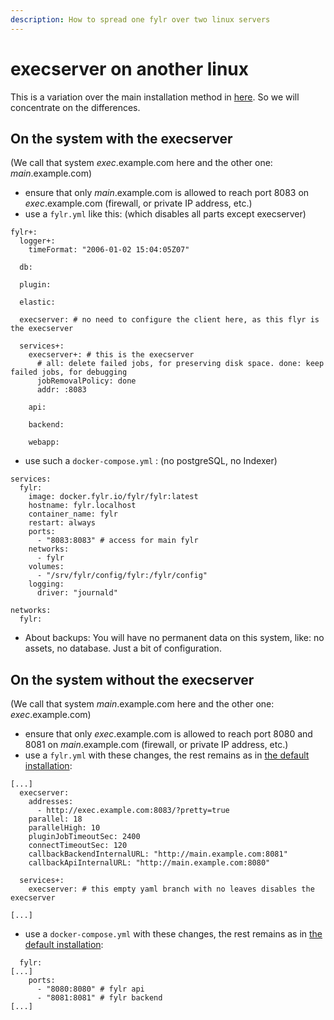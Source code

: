 ```yaml
---
description: How to spread one fylr over two linux servers
---
```


# execserver on another linux

This is a variation over the main installation method in [here](../linux-docker-compose.md#installation). So we will concentrate on the differences.

## On the system with the execserver

(We call that system _exec_.example.com here and the other one: _main_.example.com)

* ensure that only _main_.example.com is allowed to reach port 8083 on _exec_.example.com (firewall, or private IP address, etc.)
* use a `fylr.yml` like this: (which disables all parts except execserver)

```
fylr+:
  logger+:
    timeFormat: "2006-01-02 15:04:05Z07"

  db:

  plugin:

  elastic:

  execserver: # no need to configure the client here, as this flyr is the execserver

  services+:
    execserver+: # this is the execserver
      # all: delete failed jobs, for preserving disk space. done: keep failed jobs, for debugging
      jobRemovalPolicy: done
      addr: :8083

    api:

    backend:

    webapp:

```

* use such a `docker-compose.yml` : (no postgreSQL, no Indexer)

```
services:
  fylr:
    image: docker.fylr.io/fylr/fylr:latest
    hostname: fylr.localhost
    container_name: fylr
    restart: always
    ports:
      - "8083:8083" # access for main fylr
    networks:
      - fylr
    volumes:
      - "/srv/fylr/config/fylr:/fylr/config"
    logging:
      driver: "journald"

networks:
  fylr:
```

* About backups: You will have no permanent data on this system, like: no assets, no database. Just a bit of configuration.

## On the system without the execserver

(We call that system _main_.example.com here and the other one: _exec_.example.com)

* ensure that only _exec_.example.com is allowed to reach port 8080 and 8081 on _main_.example.com (firewall, or private IP address, etc.)
* use a `fylr.yml` with these changes, the rest remains as in [the default installation](../linux-docker-compose.md#installation):

```
[...]
  execserver:
    addresses:
      - http://exec.example.com:8083/?pretty=true
    parallel: 18
    parallelHigh: 10
    pluginJobTimeoutSec: 2400
    connectTimeoutSec: 120
    callbackBackendInternalURL: "http://main.example.com:8081"
    callbackApiInternalURL: "http://main.example.com:8080"

  services+:
    execserver: # this empty yaml branch with no leaves disables the execserver

[...]
```

* use a `docker-compose.yml` with these changes, the rest remains as in [the default installation](../linux-docker-compose.md#installation):

```
  fylr:
[...]
    ports:
      - "8080:8080" # fylr api
      - "8081:8081" # fylr backend
[...]
```
